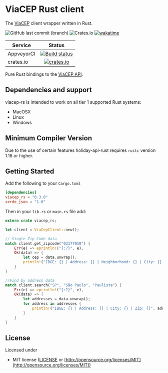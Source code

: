 #  ViaCEP Rust client

The [ViaCEP](https://viacep.com.br) client wrapper written in Rust.

![GitHub last commit (branch)](https://img.shields.io/github/last-commit/guibranco/viacep-rsmaster)
![Crates.io](https://img.shields.io/crates/d/viacep-rs)
[![wakatime](https://wakatime.com/badge/github/guibranco/viacep-rs.svg)](https://wakatime.com/badge/github/guibranco/viacep-rs)

| Service      | Status |
| -------      | :----: |
| AppveyorCI   | [![Build status](https://ci.appveyor.com/api/projects/status/w1di231c9hr2tyhy/branch/master?svg=true)](https://ci.appveyor.com/project/guibranco/viacep-rs/branch/master) |
| crates.io    | [![crates.io](https://img.shields.io/crates/v/viacep-rs.svg)](https://crates.io/crates/viacep-rs) |

Pure Rust bindings to the [ViaCEP API](https://viacep.com.br).

## Dependencies and support

viacep-rs is intended to work on all tier 1 supported Rust systems:

- MacOSX
- Linux
- Windows

## Minimum Compiler Version

Due to the use of certain features holiday-api-rust requires `rustc` version 1.18 or
higher.

## Getting Started

Add the following to your `Cargo.toml`

```toml
[dependencies]
viacep_rs = "0.3.0"
serde_json = "1.0"
```

Then in your `lib.rs` or `main.rs` file add:

```rust
extern crate viacep_rs;

let client = ViaCepClient::new();

// Single Zip Code data 
match client.get_zipcode("03177010") {
    Err(e) => eprintln!("{:?}", e),
    Ok(data) => {
        let cep = data.unwrap();
        println!("IBGE: {} | Address: {} | Neighborhood: {} | City: {} | UF: {}", cep.ibge, cep.address, cep.neighborhood, cep.City, cep.state_initials);
    }
}

//Find by address data
match client.search("SP", "São Paulo", "Paulista") {
    Err(e) => eprintln!("{:?}", e),
    Ok(data) => {
        let addresses = data.unwrap();
        for address in addresses {
            println!("IBGE: {} | Address: {} | City: {} | Zip: {}", address.ibge, address.address, address.city, address.zip);
        }
    }
}
```

## License

Licensed under

- MIT license ([LICENSE](https://github.com/guibranco/viacep-rs/blob/master/LICENSE) or [http://opensource.org/licenses/MIT](http://opensource.org/licenses/MIT))

